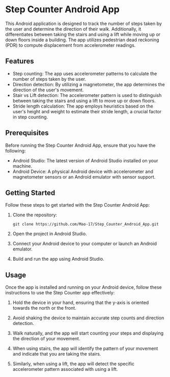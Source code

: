 # Step Counter Android App

This Android application is designed to track the number of steps taken by the user and determine the direction of their walk. Additionally, it differentiates between taking the stairs and using a lift while moving up or down floors inside a building. The app utilizes pedestrian dead reckoning (PDR) to compute displacement from accelerometer readings.

## Features

- Step counting: The app uses accelerometer patterns to calculate the number of steps taken by the user.
- Direction detection: By utilizing a magnetometer, the app determines the direction of the user's movement.
- Stair vs Lift detection: The accelerometer pattern is used to distinguish between taking the stairs and using a lift to move up or down floors.
- Stride length calculation: The app employs heuristics based on the user's height and weight to estimate their stride length, a crucial factor in step counting.

## Prerequisites

Before running the Step Counter Android App, ensure that you have the following:

- Android Studio: The latest version of Android Studio installed on your machine.
- Android Device: A physical Android device with accelerometer and magnetometer sensors or an Android emulator with sensor support.

## Getting Started

Follow these steps to get started with the Step Counter Android App:

1. Clone the repository:

   ```shell
   git clone https://github.com/Mao-17/Step_Counter_Android_App.git
   ```

2. Open the project in Android Studio.

3. Connect your Android device to your computer or launch an Android emulator.

4. Build and run the app using Android Studio.

## Usage

Once the app is installed and running on your Android device, follow these instructions to use the Step Counter app effectively:

1. Hold the device in your hand, ensuring that the y-axis is oriented towards the north or the front.

2. Avoid shaking the device to maintain accurate step counts and direction detection.

3. Walk naturally, and the app will start counting your steps and displaying the direction of your movement.

4. When using stairs, the app will identify the pattern of your movement and indicate that you are taking the stairs.

5. Similarly, when using a lift, the app will detect the specific accelerometer pattern associated with using a lift.

